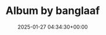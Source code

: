 ---
archive_date: 2025-01-29
code: DFUNgcBTOGv
date: 2025-01-27 04:34:30+00:00
id: '3554525409616650671'
layout: post
media:
- id: '3554525303123218380'
  type: video
  url: media/DFUNgcBTOGv/3554525303123218380.mp4
- id: '3554525396882861266'
  type: image
  url: media/DFUNgcBTOGv/3554525396882861266.jpg
- id: '3554525396899680807'
  type: image
  url: media/DFUNgcBTOGv/3554525396899680807.jpg
- id: '3554525397000245077'
  type: image
  url: media/DFUNgcBTOGv/3554525397000245077.jpg
- id: '3554525396706709671'
  type: image
  url: media/DFUNgcBTOGv/3554525396706709671.jpg
permalink: /p/DFUNgcBTOGv/
thumbnail: media/DFUNgcBTOGv/3554525409616650671.jpg
title: Album by banglaaf
---